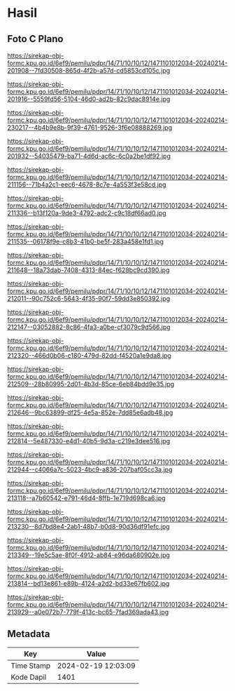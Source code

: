 # Hasil

## Foto C Plano

https://sirekap-obj-formc.kpu.go.id/6ef9/pemilu/pdpr/14/71/10/10/12/1471101012034-20240214-201908--7fd30508-865d-4f2b-a57d-cd5853cd105c.jpg

https://sirekap-obj-formc.kpu.go.id/6ef9/pemilu/pdpr/14/71/10/10/12/1471101012034-20240214-201916--5559fd56-5104-46d0-ad2b-82c9dac8914e.jpg

https://sirekap-obj-formc.kpu.go.id/6ef9/pemilu/pdpr/14/71/10/10/12/1471101012034-20240214-230217--4b4b9e8b-9f39-4761-9526-3f6e08888269.jpg

https://sirekap-obj-formc.kpu.go.id/6ef9/pemilu/pdpr/14/71/10/10/12/1471101012034-20240214-201932--54035479-ba71-4d6d-ac6c-6c0a2be1df92.jpg

https://sirekap-obj-formc.kpu.go.id/6ef9/pemilu/pdpr/14/71/10/10/12/1471101012034-20240214-211156--71b4a2c1-eec6-4678-8c7e-4a553f3e58cd.jpg

https://sirekap-obj-formc.kpu.go.id/6ef9/pemilu/pdpr/14/71/10/10/12/1471101012034-20240214-211336--b13f120a-9de3-4792-adc2-c9c18df66ad0.jpg

https://sirekap-obj-formc.kpu.go.id/6ef9/pemilu/pdpr/14/71/10/10/12/1471101012034-20240214-211535--06178f9e-c8b3-41b0-be5f-283a458e1fd1.jpg

https://sirekap-obj-formc.kpu.go.id/6ef9/pemilu/pdpr/14/71/10/10/12/1471101012034-20240214-211648--18a73dab-7408-4313-84ec-f628bc9cd390.jpg

https://sirekap-obj-formc.kpu.go.id/6ef9/pemilu/pdpr/14/71/10/10/12/1471101012034-20240214-212011--90c752c6-5643-4f35-90f7-59dd3e850392.jpg

https://sirekap-obj-formc.kpu.go.id/6ef9/pemilu/pdpr/14/71/10/10/12/1471101012034-20240214-212147--03052882-8c86-4fa3-a0be-cf3079c9d566.jpg

https://sirekap-obj-formc.kpu.go.id/6ef9/pemilu/pdpr/14/71/10/10/12/1471101012034-20240214-212320--466d0b06-c180-479d-82dd-f4520a1e9da8.jpg

https://sirekap-obj-formc.kpu.go.id/6ef9/pemilu/pdpr/14/71/10/10/12/1471101012034-20240214-212509--28b80995-2d01-4b3d-85ce-6eb84bdd9e35.jpg

https://sirekap-obj-formc.kpu.go.id/6ef9/pemilu/pdpr/14/71/10/10/12/1471101012034-20240214-212646--9bc63899-df25-4e5a-852e-7dd85e6adb48.jpg

https://sirekap-obj-formc.kpu.go.id/6ef9/pemilu/pdpr/14/71/10/10/12/1471101012034-20240214-212814--5e487330-e4d1-40b5-9d3a-c219e3dee516.jpg

https://sirekap-obj-formc.kpu.go.id/6ef9/pemilu/pdpr/14/71/10/10/12/1471101012034-20240214-212944--c4066a7c-5023-4bc9-a836-207baf05cc3a.jpg

https://sirekap-obj-formc.kpu.go.id/6ef9/pemilu/pdpr/14/71/10/10/12/1471101012034-20240214-213118--a7b60542-e791-46d4-8ffb-1e719d698ca6.jpg

https://sirekap-obj-formc.kpu.go.id/6ef9/pemilu/pdpr/14/71/10/10/12/1471101012034-20240214-213230--8d7bd8e4-2ab1-48b7-b0d8-90d36df91efc.jpg

https://sirekap-obj-formc.kpu.go.id/6ef9/pemilu/pdpr/14/71/10/10/12/1471101012034-20240214-213349--19e5c5ae-8f0f-4912-ab84-e96da680902e.jpg

https://sirekap-obj-formc.kpu.go.id/6ef9/pemilu/pdpr/14/71/10/10/12/1471101012034-20240214-213814--bd13e861-e89b-4124-a2d2-bd33e67fb602.jpg

https://sirekap-obj-formc.kpu.go.id/6ef9/pemilu/pdpr/14/71/10/10/12/1471101012034-20240214-213929--a0e072b7-779f-413c-bc65-7fad369ada43.jpg


## Metadata

| Key        | Value               |
| ---------- | ------------------- |
| Time Stamp | 2024-02-19 12:03:09 |
| Kode Dapil | 1401                |




